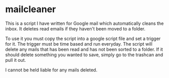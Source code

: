 # mailcleaner
This is a script I have written for Google mail which automatically cleans the inbox. It deletes read emails if they haven't been moved to a folder.

To use it you must copy the script into a google script file and set a trigger for it. The trigger must be time based and run everyday.
The script will delete any mails that has been read and has not been sorted to a folder. If it should delete something you wanted to save, simply go to the trashcan and pull it out.

I cannot be held liable for any mails deleted.
